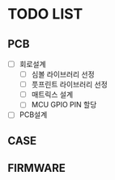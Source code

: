 # TODO LIST
## PCB
- [ ] 회로설계
  - [ ] 심볼 라이브러리 선정
  - [ ] 풋프린트 라이브러리 선정
  - [ ] 매트릭스 설계
  - [ ] MCU GPIO PIN 할당
- [ ] PCB설계

## CASE

## FIRMWARE
